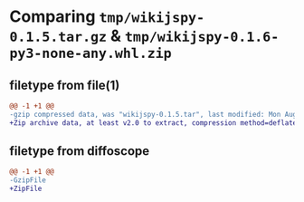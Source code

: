 # Comparing `tmp/wikijspy-0.1.5.tar.gz` & `tmp/wikijspy-0.1.6-py3-none-any.whl.zip`

## filetype from file(1)

```diff
@@ -1 +1 @@
-gzip compressed data, was "wikijspy-0.1.5.tar", last modified: Mon Aug  1 13:53:36 2022, max compression
+Zip archive data, at least v2.0 to extract, compression method=deflate
```

## filetype from diffoscope

```diff
@@ -1 +1 @@
-GzipFile
+ZipFile
```

